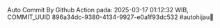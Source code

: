 Auto Commit By Github Action pada: 2025-03-17 01:12:32 WIB, COMMIT_UUID 896a34dc-9380-4134-9927-e0a1f93dc532 #autohijau🗿
